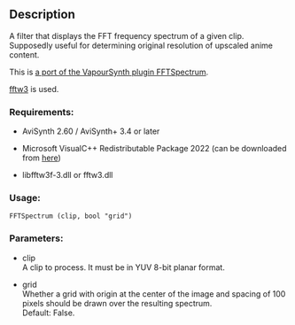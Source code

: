 ## Description

A filter that displays the FFT frequency spectrum of a given clip. Supposedly useful for determining original resolution of upscaled anime content.

This is [a port of the VapourSynth plugin FFTSpectrum](https://github.com/Beatrice-Raws/FFTSpectrum).

[fftw3](https://github.com/FFTW/fftw3) is used.

### Requirements:

- AviSynth 2.60 / AviSynth+ 3.4 or later

- Microsoft VisualC++ Redistributable Package 2022 (can be downloaded from [here](https://github.com/abbodi1406/vcredist/releases))

- libfftw3f-3.dll or fftw3.dll

### Usage:

```
FFTSpectrum (clip, bool "grid")
```

### Parameters:

- clip\
    A clip to process. It must be in YUV 8-bit planar format.
    
- grid\
    Whether a grid with origin at the center of the image and spacing of 100 pixels should be drawn over the resulting spectrum.\
    Default: False.
